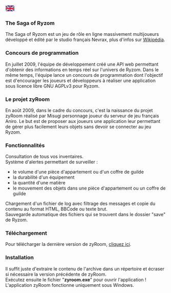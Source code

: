 [![en](/assets/lang-en.png)](README.md)

### The Saga of Ryzom
The Saga of Ryzom est un jeu de rôle en ligne massivement multijoueurs développé et édité par le studio français Nevrax, plus d'infos sur [Wikipédia](https://fr.wikipedia.org/wiki/Ryzom).

### Concours de programmation
En juillet 2009, l'équipe de développement créé une API web permettant d'obtenir des informations en temps réel sur l'univers de Ryzom. Dans le même temps, l'équipe lance un concours de programmation dont l'objectif est d'encourager les joueurs et développeurs à réaliser une application sous licence libre GNU AGPLv3 pour Ryzom.

### Le projet zyRoom
En août 2009, dans le cadre du concours, c'est la naissance du projet zyRoom réalisé par Misugi personnage joueur du serveur de jeu français Aniro. Le but est de proposer aux joueurs une application leur permettant de gérer plus facilement leurs objets sans devoir se connecter au jeu Ryzom.

### Fonctionnalités
Consultation de tous vos inventaires.\
Système d'alertes permettant de surveiller :
* le volume d'une pièce d'appartement ou d'un coffre de guilde
* la durabilité d'un équipement
* la quantité d'une matière
* le mouvement des objets dans une pièce d'appartement ou un coffre de guilde

Chargement d'un fichier de log avec filtrage des messages et copie du contenu au format HTML, BBCode ou texte brut.\
Sauvegarde automatique des fichiers qui se trouvent dans le dossier "save" de Ryzom.

### Téléchargement
Pour télécharger la dernière version de zyRoom, [cliquez ici](https://github.com/misugi/zyroom/releases).

### Installation
Il suffit juste d'extraire le contenu de l'archive dans un répertoire et écraser si nécessaire la version précédente de zyRoom.\
Exécutez ensuite le fichier "__zyroom.exe__" pour ouvrir l'application !\
L'application zyRoom fonctionne uniquement sous Windows.